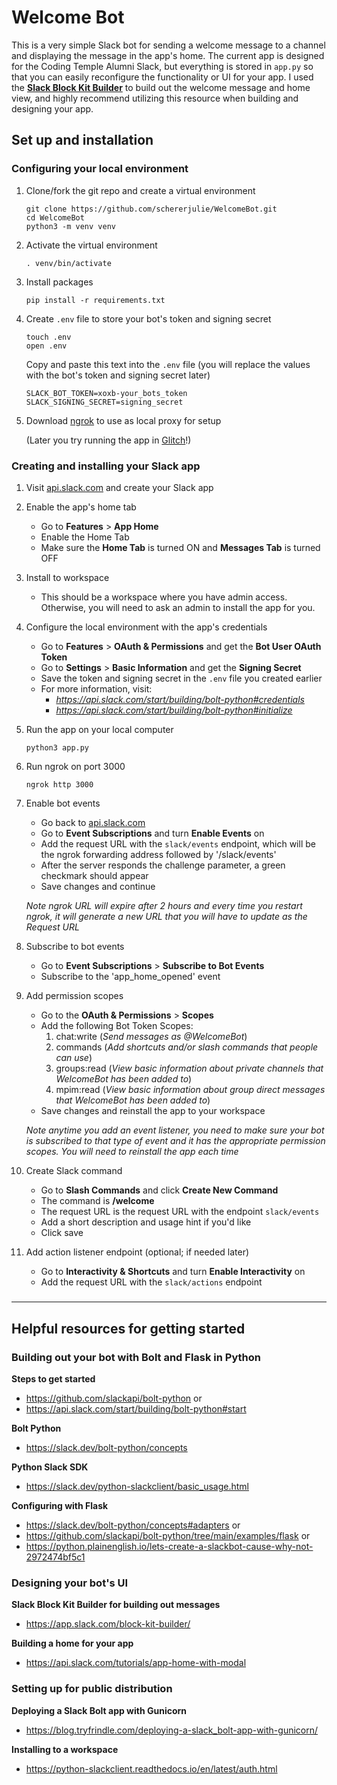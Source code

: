 # Welcome Bot 

This is a very simple Slack bot for sending a welcome message to a channel and displaying the message in the app's home. The current app is designed for the Coding Temple Alumni Slack, but everything is stored in `app.py` so that you can easily reconfigure the functionality or UI for your app. I used the **[Slack Block Kit Builder](https://app.slack.com/block-kit-builder/)** to build out the welcome message and home view, and highly recommend utilizing this resource when building and designing your app.


## Set up and installation


### Configuring your local environment

1. Clone/fork the git repo and create a virtual environment

    ```
    git clone https://github.com/schererjulie/WelcomeBot.git
    cd WelcomeBot
    python3 -m venv venv
    ```

2. Activate the virtual environment

    ```
    . venv/bin/activate
    ```

3. Install packages

    ```
    pip install -r requirements.txt
    ```

4. Create `.env` file to store your bot's token and signing secret

    ```
    touch .env
    open .env
    ```

    Copy and paste this text into the `.env` file (you will replace the values with the bot's token and signing secret later)

    ```
    SLACK_BOT_TOKEN=xoxb-your_bots_token
    SLACK_SIGNING_SECRET=signing_secret
    ```


5. Download [ngrok](https://ngrok.com/download) to use as local proxy for setup

    (Later you try running the app in [Glitch](https://glitch.com/)!)



### Creating and installing your Slack app

1. Visit [api.slack.com](api.slack.com) and create your Slack app


2. Enable the app's home tab

    - Go to **Features** > **App Home** 
    - Enable the Home Tab
    - Make sure the **Home Tab** is turned ON and **Messages Tab** is turned OFF


3. Install to workspace

    - This should be a workspace where you have admin access. Otherwise, you will need to ask an admin to install the app for you.


4. Configure the local environment with the app's credentials
  
    - Go to **Features** > **OAuth & Permissions** and get the **Bot User OAuth Token**
    - Go to **Settings** > **Basic Information** and get the **Signing Secret** 
    - Save the token and signing secret in the `.env` file you created earlier
    - For more information, visit:
        * _https://api.slack.com/start/building/bolt-python#credentials_
        * _https://api.slack.com/start/building/bolt-python#initialize_
    


5. Run the app on your local computer

    ```python3 app.py```


6. Run ngrok on port 3000

    ```ngrok http 3000```


7. Enable bot events

    - Go back to [api.slack.com](api.slack.com)
    - Go to **Event Subscriptions** and turn **Enable Events** on
    - Add the request URL with the `slack/events` endpoint, which will be the ngrok forwarding address followed by '/slack/events'
    - After the server responds the challenge parameter, a green checkmark should appear
    - Save changes and continue

    _Note ngrok URL will expire after 2 hours and every time you restart ngrok, it will generate a new URL that you will have to update as the Request URL_


8. Subscribe to bot events

    - Go to **Event Subscriptions** > **Subscribe to Bot Events**
    - Subscribe to the 'app_home_opened' event


9. Add permission scopes
    
    - Go to the **OAuth & Permissions** > **Scopes**
    - Add the following Bot Token Scopes:
        1. chat:write (_Send messages as @WelcomeBot_)
        2. commands (_Add shortcuts and/or slash commands that people can use_)
        3. groups:read (_View basic information about private channels that WelcomeBot has been added to_)
        4. mpim:read (_View basic information about group direct messages that WelcomeBot has been added to_)
    - Save changes and reinstall the app to your workspace

    _Note anytime you add an event listener, you need to make sure your bot is subscribed to that type of event and it has the appropriate permission scopes. You will need to reinstall the app each time_


10. Create Slack command

    - Go to **Slash Commands** and click **Create New Command**
    - The command is **/welcome**
    - The request URL is the request URL with the endpoint `slack/events`
    - Add a short description and usage hint if you'd like
    - Click save


11. Add action listener endpoint (optional; if needed later)

    - Go to **Interactivity & Shortcuts** and turn **Enable Interactivity** on
    - Add the request URL with the `slack/actions` endpoint


#####
----------------------------------------------------------------
## Helpful resources for getting started

### Building out your bot with Bolt and Flask in Python

**Steps to get started**
- https://github.com/slackapi/bolt-python or
- https://api.slack.com/start/building/bolt-python#start 

**Bolt Python**
- https://slack.dev/bolt-python/concepts

**Python Slack SDK**
- https://slack.dev/python-slackclient/basic_usage.html

**Configuring with Flask**
- https://slack.dev/bolt-python/concepts#adapters or
- https://github.com/slackapi/bolt-python/tree/main/examples/flask or
- https://python.plainenglish.io/lets-create-a-slackbot-cause-why-not-2972474bf5c1


### Designing your bot's UI

**Slack Block Kit Builder for building out messages**
- https://app.slack.com/block-kit-builder/

**Building a home for your app**
- https://api.slack.com/tutorials/app-home-with-modal


### Setting up for public distribution

**Deploying a Slack Bolt app with Gunicorn**
- https://blog.tryfrindle.com/deploying-a-slack_bolt-app-with-gunicorn/

**Installing to a workspace**
- https://python-slackclient.readthedocs.io/en/latest/auth.html
